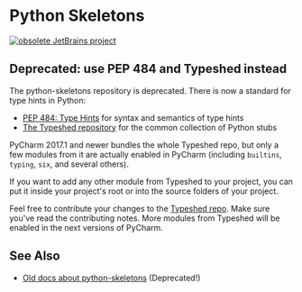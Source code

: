 Python Skeletons
================

[![obsolete JetBrains project](http://jb.gg/badges/obsolete.svg)](https://confluence.jetbrains.com/display/ALL/JetBrains+on+GitHub)


Deprecated: use PEP 484 and Typeshed instead
--------------------------------------------

The python-skeletons repository is deprecated. There is now a standard for type
hints in Python:

* [PEP 484: Type Hints](https://www.python.org/dev/peps/pep-0484/) for syntax
  and semantics of type hints
* [The Typeshed repository](https://github.com/python/typeshed/) for the common
  collection of Python stubs

PyCharm 2017.1 and newer bundles the whole Typeshed repo, but only a few modules
from it are actually enabled in PyCharm (including `builtins`, `typing`, `six`,
and several others).

If you want to add any other module from Typeshed to your project, you can put
it inside your project's root or into the source folders of your project.

Feel free to contribute your changes to the [Typeshed
repo](https://github.com/python/typeshed/). Make sure you've read the
contributing notes. More modules from Typeshed will be enabled in the next
versions of PyCharm.


See Also
--------

* [Old docs about python-skeletons](README-obsolete.md) (Deprecated!)

